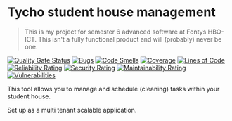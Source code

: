 # Tycho student house management

> This is my project for semester 6 advanced software at Fontys HBO-ICT. This isn't a fully functional product and will (probably) never be one.

[![Quality Gate Status](https://sonarcloud.io/api/project_badges/measure?project=Tycho-SHM_StudentHouseManagement&metric=alert_status)](https://sonarcloud.io/summary/new_code?id=Tycho-SHM_StudentHouseManagement)
[![Bugs](https://sonarcloud.io/api/project_badges/measure?project=Tycho-SHM_StudentHouseManagement&metric=bugs)](https://sonarcloud.io/summary/new_code?id=Tycho-SHM_StudentHouseManagement)
[![Code Smells](https://sonarcloud.io/api/project_badges/measure?project=Tycho-SHM_StudentHouseManagement&metric=code_smells)](https://sonarcloud.io/summary/new_code?id=Tycho-SHM_StudentHouseManagement)
[![Coverage](https://sonarcloud.io/api/project_badges/measure?project=Tycho-SHM_StudentHouseManagement&metric=coverage)](https://sonarcloud.io/summary/new_code?id=Tycho-SHM_StudentHouseManagement)
[![Lines of Code](https://sonarcloud.io/api/project_badges/measure?project=Tycho-SHM_StudentHouseManagement&metric=ncloc)](https://sonarcloud.io/summary/new_code?id=Tycho-SHM_StudentHouseManagement)
[![Reliability Rating](https://sonarcloud.io/api/project_badges/measure?project=Tycho-SHM_StudentHouseManagement&metric=reliability_rating)](https://sonarcloud.io/summary/new_code?id=Tycho-SHM_StudentHouseManagement)
[![Security Rating](https://sonarcloud.io/api/project_badges/measure?project=Tycho-SHM_StudentHouseManagement&metric=security_rating)](https://sonarcloud.io/summary/new_code?id=Tycho-SHM_StudentHouseManagement)
[![Maintainability Rating](https://sonarcloud.io/api/project_badges/measure?project=Tycho-SHM_StudentHouseManagement&metric=sqale_rating)](https://sonarcloud.io/summary/new_code?id=Tycho-SHM_StudentHouseManagement)
[![Vulnerabilities](https://sonarcloud.io/api/project_badges/measure?project=Tycho-SHM_StudentHouseManagement&metric=vulnerabilities)](https://sonarcloud.io/summary/new_code?id=Tycho-SHM_StudentHouseManagement)

This tool allows you to manage and schedule (cleaning) tasks within your student house.

Set up as a multi tenant scalable application.
